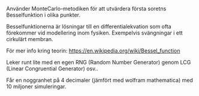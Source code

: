 Använder MonteCarlo-metodiken för att utvärdera första soretns Besselfunktion i olika punkter. 

Besselfunktionerna är lösningar till en differentialekvation som ofta förekommer vid modellering inom fysiken. Exempelvis svängningar i ett cirkulärt membran.  

För mer info kring teorin: https://en.wikipedia.org/wiki/Bessel_function

Leker runt lite med en egen RNG (Random Number Generator) genom LCG (Linear Congruential Generator) osv.. 

Får en noggranhet på 4 decimaler (jämfört med wolfram mathematica) med 10 miljoner simuleringar.
